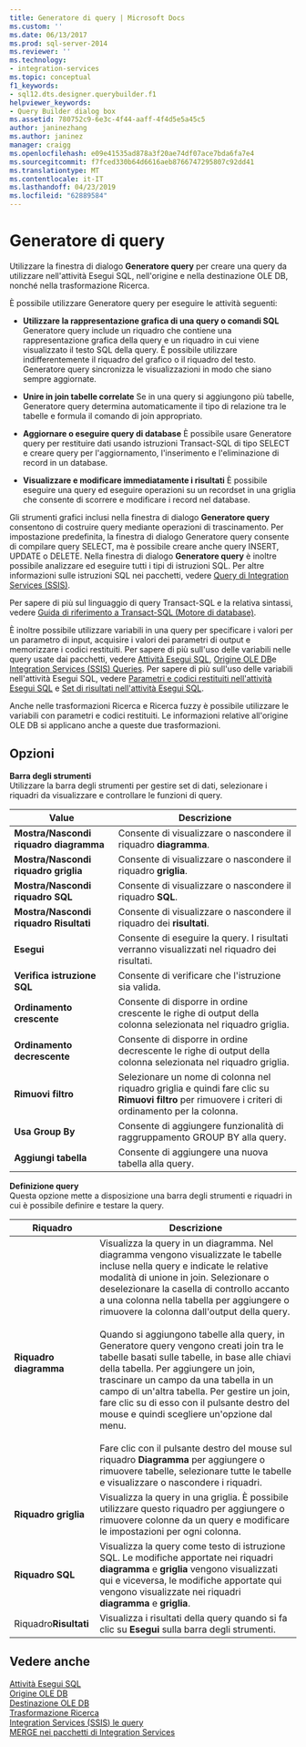 ```yaml
---
title: Generatore di query | Microsoft Docs
ms.custom: ''
ms.date: 06/13/2017
ms.prod: sql-server-2014
ms.reviewer: ''
ms.technology:
- integration-services
ms.topic: conceptual
f1_keywords:
- sql12.dts.designer.querybuilder.f1
helpviewer_keywords:
- Query Builder dialog box
ms.assetid: 780752c9-6e3c-4f44-aaff-4f4d5e5a45c5
author: janinezhang
ms.author: janinez
manager: craigg
ms.openlocfilehash: e09e41535ad878a3f20ae74df07ace7bda6fa7e4
ms.sourcegitcommit: f7fced330b64d6616aeb8766747295807c92dd41
ms.translationtype: MT
ms.contentlocale: it-IT
ms.lasthandoff: 04/23/2019
ms.locfileid: "62889584"
---
```

# <a name="query-builder"></a>Generatore di query
  Utilizzare la finestra di dialogo **Generatore query** per creare una query da utilizzare nell'attività Esegui SQL, nell'origine e nella destinazione OLE DB, nonché nella trasformazione Ricerca.  
  
 È possibile utilizzare Generatore query per eseguire le attività seguenti:  
  
-   **Utilizzare la rappresentazione grafica di una query o comandi SQL** Generatore query include un riquadro che contiene una rappresentazione grafica della query e un riquadro in cui viene visualizzato il testo SQL della query. È possibile utilizzare indifferentemente il riquadro del grafico o il riquadro del testo. Generatore query sincronizza le visualizzazioni in modo che siano sempre aggiornate.  
  
-   **Unire in join tabelle correlate** Se in una query si aggiungono più tabelle, Generatore query determina automaticamente il tipo di relazione tra le tabelle e formula il comando di join appropriato.  
  
-   **Aggiornare o eseguire query di database** È possibile usare Generatore query per restituire dati usando istruzioni Transact-SQL di tipo SELECT e creare query per l'aggiornamento, l'inserimento e l'eliminazione di record in un database.  
  
-   **Visualizzare e modificare immediatamente i risultati** È possibile eseguire una query ed eseguire operazioni su un recordset in una griglia che consente di scorrere e modificare i record nel database.  
  
 Gli strumenti grafici inclusi nella finestra di dialogo **Generatore query** consentono di costruire query mediante operazioni di trascinamento. Per impostazione predefinita, la finestra di dialogo Generatore query consente di compilare query SELECT, ma è possibile creare anche query INSERT, UPDATE o DELETE. Nella finestra di dialogo **Generatore query** è inoltre possibile analizzare ed eseguire tutti i tipi di istruzioni SQL. Per altre informazioni sulle istruzioni SQL nei pacchetti, vedere [Query di Integration Services &#40;SSIS&#41;](integration-services-ssis-queries.md).  
  
 Per sapere di più sul linguaggio di query Transact-SQL e la relativa sintassi, vedere [Guida di riferimento a Transact-SQL &#40;Motore di database&#41;](/sql/t-sql/language-reference).  
  
 È inoltre possibile utilizzare variabili in una query per specificare i valori per un parametro di input, acquisire i valori dei parametri di output e memorizzare i codici restituiti. Per sapere di più sull'uso delle variabili nelle query usate dai pacchetti, vedere [Attività Esegui SQL](control-flow/execute-sql-task.md), [Origine OLE DB](data-flow/ole-db-source.md)e [Integration Services &#40;SSIS&#41; Queries](integration-services-ssis-queries.md). Per sapere di più sull'uso delle variabili nell'attività Esegui SQL, vedere [Parametri e codici restituiti nell'attività Esegui SQL](../../2014/integration-services/parameters-and-return-codes-in-the-execute-sql-task.md) e [Set di risultati nell'attività Esegui SQL](../../2014/integration-services/result-sets-in-the-execute-sql-task.md).  
  
 Anche nelle trasformazioni Ricerca e Ricerca fuzzy è possibile utilizzare le variabili con parametri e codici restituiti. Le informazioni relative all'origine OLE DB si applicano anche a queste due trasformazioni.  
  
## <a name="options"></a>Opzioni  
 **Barra degli strumenti**  
 Utilizzare la barra degli strumenti per gestire set di dati, selezionare i riquadri da visualizzare e controllare le funzioni di query.  
  
|Value|Descrizione|  
|-----------|-----------------|  
|**Mostra/Nascondi riquadro diagramma**|Consente di visualizzare o nascondere il riquadro **diagramma**.|  
|**Mostra/Nascondi riquadro griglia**|Consente di visualizzare o nascondere il riquadro **griglia**.|  
|**Mostra/Nascondi riquadro SQL**|Consente di visualizzare o nascondere il riquadro **SQL**.|  
|**Mostra/Nascondi riquadro Risultati**|Consente di visualizzare o nascondere il riquadro dei **risultati**.|  
|**Esegui**|Consente di eseguire la query. I risultati verranno visualizzati nel riquadro dei risultati.|  
|**Verifica istruzione SQL**|Consente di verificare che l'istruzione sia valida.|  
|**Ordinamento crescente**|Consente di disporre in ordine crescente le righe di output della colonna selezionata nel riquadro griglia.|  
|**Ordinamento decrescente**|Consente di disporre in ordine decrescente le righe di output della colonna selezionata nel riquadro griglia.|  
|**Rimuovi filtro**|Selezionare un nome di colonna nel riquadro griglia e quindi fare clic su **Rimuovi filtro** per rimuovere i criteri di ordinamento per la colonna.|  
|**Usa Group By**|Consente di aggiungere funzionalità di raggruppamento GROUP BY alla query.|  
|**Aggiungi tabella**|Consente di aggiungere una nuova tabella alla query.|  
  
 **Definizione query**  
 Questa opzione mette a disposizione una barra degli strumenti e riquadri in cui è possibile definire e testare la query.  
  
|Riquadro|Descrizione|  
|----------|-----------------|  
|**Riquadro diagramma**|Visualizza la query in un diagramma. Nel diagramma vengono visualizzate le tabelle incluse nella query e indicate le relative modalità di unione in join. Selezionare o deselezionare la casella di controllo accanto a una colonna nella tabella per aggiungere o rimuovere la colonna dall'output della query.<br /><br /> Quando si aggiungono tabelle alla query, in Generatore query vengono creati join tra le tabelle basati sulle tabelle, in base alle chiavi della tabella. Per aggiungere un join, trascinare un campo da una tabella in un campo di un'altra tabella. Per gestire un join, fare clic su di esso con il pulsante destro del mouse e quindi scegliere un'opzione dal menu.<br /><br /> Fare clic con il pulsante destro del mouse sul riquadro **Diagramma** per aggiungere o rimuovere tabelle, selezionare tutte le tabelle e visualizzare o nascondere i riquadri.|  
|**Riquadro griglia**|Visualizza la query in una griglia. È possibile utilizzare questo riquadro per aggiungere o rimuovere colonne da un query e modificare le impostazioni per ogni colonna.|  
|**Riquadro SQL**|Visualizza la query come testo di istruzione SQL. Le modifiche apportate nei riquadri **diagramma** e **griglia** vengono visualizzati qui e viceversa, le modifiche apportate qui vengono visualizzate nei riquadri **diagramma** e **griglia**.|  
|Riquadro**Risultati** |Visualizza i risultati della query quando si fa clic su **Esegui** sulla barra degli strumenti.|  
  
## <a name="see-also"></a>Vedere anche  
 [Attività Esegui SQL](control-flow/execute-sql-task.md)   
 [Origine OLE DB](data-flow/ole-db-source.md)   
 [Destinazione OLE DB](data-flow/ole-db-destination.md)   
 [Trasformazione Ricerca](data-flow/transformations/lookup-transformation.md)   
 [Integration Services &#40;SSIS&#41; le query](integration-services-ssis-queries.md)   
 [MERGE nei pacchetti di Integration Services](control-flow/merge-in-integration-services-packages.md)  
  
  

